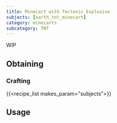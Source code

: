 ```yaml
---
title: Minecart with Tectonic Explosive
subjects: [earth_tnt_minecart]
category: minecarts
subcategory: TNT
---
```


WIP

Obtaining
---------

### Crafting
{{<recipe_list makes_param="subjects">}}

Usage
-----
